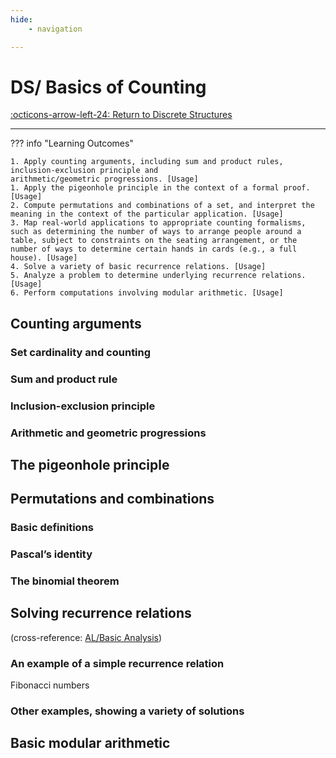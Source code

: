```yaml
---
hide:
    - navigation 

---
```


# DS/ Basics of Counting

[:octicons-arrow-left-24: Return to Discrete Structures](/Knowledge-Notebook/Discrete-Structures/)

---

??? info "Learning Outcomes"

    1. Apply counting arguments, including sum and product rules, inclusion-exclusion principle and
    arithmetic/geometric progressions. [Usage]
    1. Apply the pigeonhole principle in the context of a formal proof. [Usage]
    2. Compute permutations and combinations of a set, and interpret the meaning in the context of the particular application. [Usage]
    3. Map real-world applications to appropriate counting formalisms, such as determining the number of ways to arrange people around a table, subject to constraints on the seating arrangement, or the number of ways to determine certain hands in cards (e.g., a full house). [Usage]
    4. Solve a variety of basic recurrence relations. [Usage]
    5. Analyze a problem to determine underlying recurrence relations. [Usage]
    6. Perform computations involving modular arithmetic. [Usage]

## Counting arguments

### Set cardinality and counting

### Sum and product rule

### Inclusion-exclusion principle

### Arithmetic and geometric progressions

## The pigeonhole principle

## Permutations and combinations

### Basic definitions

### Pascal’s identity

### The binomial theorem

## Solving recurrence relations 

(cross-reference: [AL/Basic Analysis](/Knowledge-Notebook/Algorithms-Complexity/01_Basic-Analysis))

### An example of a simple recurrence relation

Fibonacci numbers

### Other examples, showing a variety of solutions

## Basic modular arithmetic